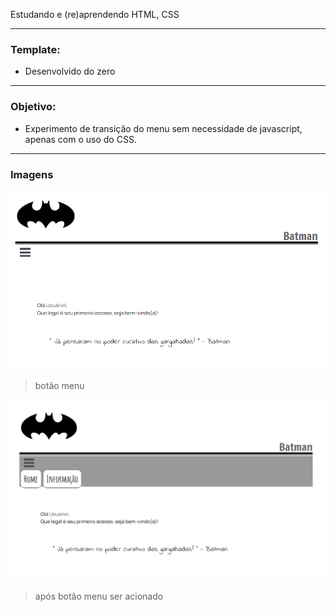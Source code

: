 Estudando e (re)aprendendo HTML, CSS

---
### Template:

+ Desenvolvido do zero

---
### Objetivo:

+ Experimento de transição do menu sem necessidade de javascript, apenas com o uso do CSS.

---
### Imagens

![](https://github.com/Ylop/studying-HTML-CSS/blob/master/screen/image-inicial.png)
>botão menu

![](https://github.com/Ylop/studying-HTML-CSS/blob/master/screen/image-efeito-menu.png)
>após botão menu ser acionado

